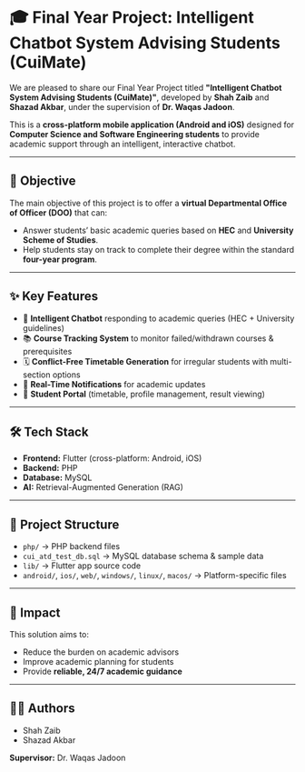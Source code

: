 # 🎓 Final Year Project: Intelligent Chatbot System Advising Students (CuiMate)

We are pleased to share our Final Year Project titled **"Intelligent Chatbot System Advising Students (CuiMate)"**, developed by **Shah Zaib** and **Shazad Akbar**, under the supervision of **Dr. Waqas Jadoon**.

This is a **cross-platform mobile application (Android and iOS)** designed for **Computer Science and Software Engineering students** to provide academic support through an intelligent, interactive chatbot.

---

## 🎯 Objective
The main objective of this project is to offer a **virtual Departmental Office of Officer (DOO)** that can:
- Answer students’ basic academic queries based on **HEC** and **University Scheme of Studies**.
- Help students stay on track to complete their degree within the standard **four-year program**.

---

## ✨ Key Features
- 🤖 **Intelligent Chatbot** responding to academic queries (HEC + University guidelines)  
- 📚 **Course Tracking System** to monitor failed/withdrawn courses & prerequisites  
- 🗓️ **Conflict-Free Timetable Generation** for irregular students with multi-section options  
- 🔔 **Real-Time Notifications** for academic updates  
- 👤 **Student Portal** (timetable, profile management, result viewing)  

---

## 🛠️ Tech Stack
- **Frontend:** Flutter (cross-platform: Android, iOS)  
- **Backend:** PHP  
- **Database:** MySQL  
- **AI:** Retrieval-Augmented Generation (RAG)  

---

## 📂 Project Structure
- `php/` → PHP backend files  
- `cui_atd_test_db.sql` → MySQL database schema & sample data  
- `lib/` → Flutter app source code  
- `android/`, `ios/`, `web/`, `windows/`, `linux/`, `macos/` → Platform-specific files  

---

## 🚀 Impact
This solution aims to:  
- Reduce the burden on academic advisors  
- Improve academic planning for students  
- Provide **reliable, 24/7 academic guidance**  

---

## 👨‍💻 Authors
- Shah Zaib  
- Shazad Akbar  

**Supervisor:** Dr. Waqas Jadoon
